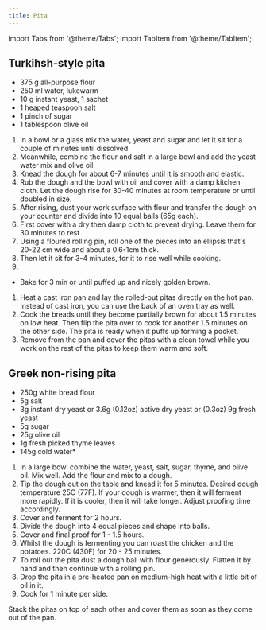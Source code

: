 ```yaml
---
title: Pita
---
```


import Tabs from '@theme/Tabs';
import TabItem from '@theme/TabItem';

## Turkihsh-style pita

- 375 g all-purpose flour
- 250 ml water, lukewarm
- 10 g instant yeast, 1 sachet
- 1 heaped teaspoon salt
- 1 pinch of sugar
- 1 tablespoon olive oil

1. In a bowl or a glass mix the water, yeast and sugar and let it sit for a couple of minutes until dissolved.
1. Meanwhile, combine the flour and salt in a large bowl and add the yeast water mix and olive oil.
1. Knead the dough for about 6-7 minutes until it is smooth and elastic.
1. Rub the dough and the bowl with oil and cover with a damp kitchen cloth. Let the dough rise for 30-40 minutes at room temperature or until doubled in size.
1. After rising, dust your work surface with flour and transfer the dough on your counter and divide into 10 equal balls (65g each).
1. First cover with a dry then damp cloth to prevent drying. Leave them for 30 minutes to rest
1. Using a floured rolling pin, roll one of the pieces into an ellipsis that's 20-22 cm wide and about a 0.6-1cm thick.
1. Then let it sit for 3-4 minutes, for it to rise well while cooking.
1. <Tabs>
<TabItem value="oven" label="Oven" default>
<ul>
<li>Bake for 3 min or until puffed up and nicely golden brown.</li>
</ul>
</TabItem>
 <TabItem value="pan" label="Pan">
<ol>
  <li>Heat a cast iron pan and lay the rolled-out pitas directly on the hot pan. Instead of cast iron, you can use the back of an oven tray as well.</li>
  <li>Cook the breads until they become partially brown for about 1.5 minutes on low heat. Then flip the pita over to cook for another 1.5 minutes on the other side. The pita is ready when it puffs up forming a pocket.</li>
  <li>Remove from the pan and cover the pitas with a clean towel while you work on the rest of the pitas to keep them warm and soft.</li>
</ol>
</TabItem>
</Tabs>

## Greek non-rising pita

- 250g white bread flour
- 5g salt
- 3g instant dry yeast or 3.6g (0.12oz) active dry yeast or (0.3oz) 9g fresh yeast
- 5g sugar
- 25g olive oil
- 1g fresh picked thyme leaves
- 145g cold water*

1. In a large bowl combine the water, yeast, salt, sugar, thyme, and olive oil. Mix well. Add the flour and mix to a dough.
1. Tip the dough out on the table and knead it for 5 minutes. Desired dough temperature 25C (77F). If your dough is warmer, then it will ferment more rapidly. If it is cooler, then it will take longer. Adjust proofing time accordingly.
1. Cover and ferment for 2 hours.
1. Divide the dough into 4 equal pieces and shape into balls.
1. Cover and final proof for 1 - 1.5 hours.
1. Whilst the dough is fermenting you can roast the chicken and the potatoes. 220C (430F) for 20 - 25 minutes.
1. To roll out the pita dust a dough ball with flour generously. Flatten it by hand and then continue with a rolling pin.
1. Drop the pita in a pre-heated pan on medium-high heat with a little bit of oil in it.
1. Cook for 1 minute per side.

Stack the pitas on top of each other and cover them as soon as they come out of the pan.
